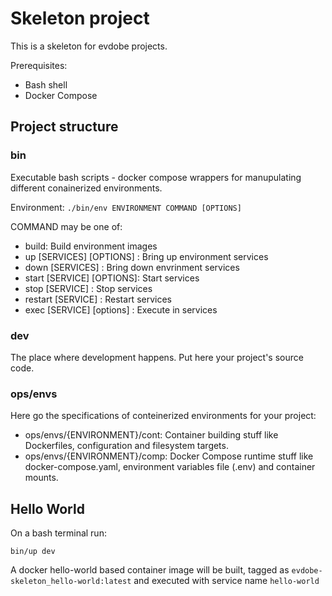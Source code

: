 # Skeleton project

This is a skeleton for evdobe projects.

Prerequisites:

- Bash shell
- Docker Compose

## Project structure

### bin

Executable bash scripts - docker compose wrappers for manupulating different conainerized environments.

Environment:
```./bin/env ENVIRONMENT COMMAND [OPTIONS]```

COMMAND may be one of:
- build: Build environment images
- up [SERVICES] [OPTIONS]  : Bring up environment services
- down [SERVICES] : Bring down envrinment services
- start [SERVICE] [OPTIONS]: Start services
- stop [SERVICE] : Stop services
- restart [SERVICE] : Restart services
- exec [SERVICE] [options] : Execute in services

### dev

The place where development happens. Put here your project's source code.

### ops/envs

Here go the specifications of conteinerized environments for your project:

- ops/envs/{ENVIRONMENT}/cont: Container building stuff like Dockerfiles, configuration and filesystem targets.
- ops/envs/{ENVIRONMENT}/comp: Docker Compose runtime stuff like docker-compose.yaml, environment variables file (.env) and container mounts.

## Hello World 

On a bash terminal run:

```bin/up dev```

A docker hello-world based container image will be built, tagged as ```evdobe-skeleton_hello-world:latest``` and executed with service name ```hello-world```
 
